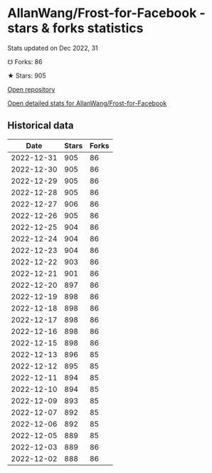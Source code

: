 # AllanWang/Frost-for-Facebook - stars & forks statistics

Stats updated on Dec 2022, 31

☋ Forks: 86

★ Stars: 905

[Open repository](https://github.com/AllanWang/Frost-for-Facebook)

[Open detailed stats for AllanWang/Frost-for-Facebook](https://reviewgithub.com/rep/AllanWang/Frost-for-Facebook)

## Historical data
| Date | Stars | Forks |
|------|-------|-------|
| 2022-12-31 | 905 | 86 | 
| 2022-12-30 | 905 | 86 | 
| 2022-12-29 | 905 | 86 | 
| 2022-12-28 | 905 | 86 | 
| 2022-12-27 | 906 | 86 | 
| 2022-12-26 | 905 | 86 | 
| 2022-12-25 | 904 | 86 | 
| 2022-12-24 | 904 | 86 | 
| 2022-12-23 | 904 | 86 | 
| 2022-12-22 | 903 | 86 | 
| 2022-12-21 | 901 | 86 | 
| 2022-12-20 | 897 | 86 | 
| 2022-12-19 | 898 | 86 | 
| 2022-12-18 | 898 | 86 | 
| 2022-12-17 | 898 | 86 | 
| 2022-12-16 | 898 | 86 | 
| 2022-12-15 | 898 | 86 | 
| 2022-12-13 | 896 | 85 | 
| 2022-12-12 | 895 | 85 | 
| 2022-12-11 | 894 | 85 | 
| 2022-12-10 | 894 | 85 | 
| 2022-12-09 | 893 | 85 | 
| 2022-12-07 | 892 | 85 | 
| 2022-12-06 | 892 | 85 | 
| 2022-12-05 | 889 | 85 | 
| 2022-12-03 | 889 | 86 | 
| 2022-12-02 | 888 | 86 | 

